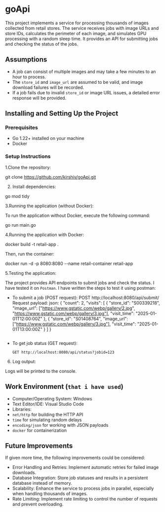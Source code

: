 # goApi

This project implements a service for processing thousands of images collected from retail stores. The service receives jobs with image URLs and store IDs, calculates the perimeter of each image, and simulates GPU processing with a random sleep time. It provides an API for submitting jobs and checking the status of the jobs.


## Assumptions

- A job can consist of multiple images and may take a few minutes to an hour to process.
- The `store_id` and `image_url` are assumed to be valid, and image download failures will be recorded.
- If a job fails due to invalid `store_id` or image URL issues, a detailed error response will be provided.

## Installing and Setting Up the Project

### Prerequisites
- Go 1.22+ installed on your machine
- Docker
  
### Setup Instructions

1.Clone the repository:

git clone https://github.com/kirshiv/goApi.git

2. Install dependencies:

go mod tidy

3.Running the application (without Docker):

To run the application without Docker, execute the following command:

go run main.go

4.Running the application with Docker:

docker build -t retail-app .


Then, run the container:

docker run -d -p 8080:8080 --name retail-container retail-app

5.Testing the application:

The project provides API endpoints to submit jobs and check the status. I have tested it on `Postman`. I have written the steps to test it using postman:

- To submit a job (POST request):
  POST http://localhost:8080/api/submit/
  Request payload:
  json:
  {
     "count": 2,
     "visits": [
        {
           "store_id": "S00339218",
           "image_url": ["https://www.gstatic.com/webp/gallery/2.jpg", "https://www.gstatic.com/webp/gallery/3.jpg"],
           "visit_time": "2025-01-01T12:00:00Z"
        },
        {
           "store_id": "S01408764",
           "image_url": ["https://www.gstatic.com/webp/gallery/3.jpg"],
           "visit_time": "2025-01-01T13:00:00Z"
        }
     ]
  }
  ```

- To get job status (GET request):
  ```
  GET http://localhost:8080/api/status?jobid=123
  ```

6. Log output:

Logs will be printed to the console.

## Work Environment (`that i have used`)

- Computer/Operating System: Windows
- Text Editor/IDE: Visual Studio Code
- Libraries: 
- `net/http` for building the HTTP API
- `time` for simulating random delays
- `encoding/json` for working with JSON payloads
- `docker` for containerization

## Future Improvements

If given more time, the following improvements could be considered:
- Error Handling and Retries: Implement automatic retries for failed image downloads.
- Database Integration: Store job statuses and results in a persistent database instead of memory.
- Scalability: Enhance the service to process jobs in parallel, especially when handling thousands of images.
- Rate Limiting: Implement rate limiting to control the number of requests and prevent overloading.